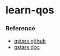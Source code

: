 # learn-qos


### Reference
- [qstars github](https://github.com/QOSGroup/qstars)
- [qstars doc](https://github.com/QOSGroup/qstars/blob/master/docs/)

